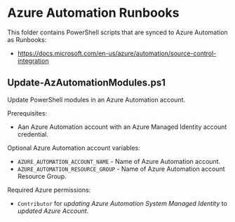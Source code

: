 # Azure Automation Runbooks

This folder contains PowerShell scripts that are synced to Azure Automation as Runbooks:
* https://docs.microsoft.com/en-us/azure/automation/source-control-integration

## Update-AzAutomationModules.ps1

Update PowerShell modules in an Azure Automation account.

Prerequisites:
* Aan Azure Automation account with an Azure Managed Identity account credential.

Optional Azure Automation account variables:
* `AZURE_AUTOMATION_ACCOUNT_NAME` - Name of Azure Automation account.
* `AZURE_AUTOMATION_RESOURCE_GROUP` - Name of Azure Automation account Resource Group.

Required Azure permissions:
* `Contributor` for *updating Azure Automation System Managed Identity* to *updated Azure Account*.
